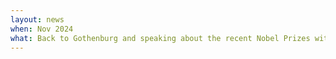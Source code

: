 ```yaml
---
layout: news
when: Nov 2024
what: Back to Gothenburg and speaking about the recent Nobel Prizes with Devdatt Dubhashi. <a href="https://www.chalmers.se/en/current/calendar/cse-colloquium-on-the-nobel-prizes-in-physics-and-chemistry/" target="_blank">Join us!</a>
---
```

